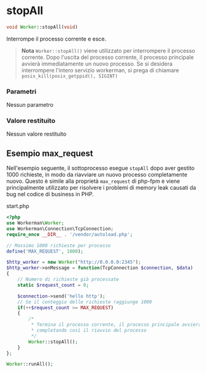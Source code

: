 # stopAll
```php
void Worker::stopAll(void)
```

Interrompe il processo corrente e esce.

> **Nota**
> `Worker::stopAll()` viene utilizzato per interrompere il processo corrente. Dopo l'uscita del processo corrente, il processo principale avvierà immediatamente un nuovo processo. Se si desidera interrompere l'intero servizio workerman, si prega di chiamare `posix_kill(posix_getppid(), SIGINT)`

### Parametri
Nessun parametro

### Valore restituito
Nessun valore restituito

## Esempio max_request

Nell'esempio seguente, il sottoprocesso esegue `stopAll` dopo aver gestito 1000 richieste, in modo da riavviare un nuovo processo completamente nuovo. Questo è simile alla proprietà `max_request` di php-fpm e viene principalmente utilizzato per risolvere i problemi di memory leak causati da bug nel codice di business in PHP.

start.php

```php
<?php
use Workerman\Worker;
use Workerman\Connection\TcpConnection;
require_once __DIR__ . '/vendor/autoload.php';

// Massimo 1000 richieste per processo
define('MAX_REQUEST', 1000);

$http_worker = new Worker("http://0.0.0.0:2345");
$http_worker->onMessage = function(TcpConnection $connection, $data)
{
    // Numero di richieste già processate
    static $request_count = 0;

    $connection->send('hello http');
    // Se il conteggio delle richieste raggiunge 1000
    if(++$request_count >= MAX_REQUEST)
    {
        /*
         * Termina il processo corrente, il processo principale avvierà immediatamente un nuovo processo completamente nuovo
         * completando così il riavvio del processo
         */
        Worker::stopAll();
    }
};

Worker::runAll();
```
